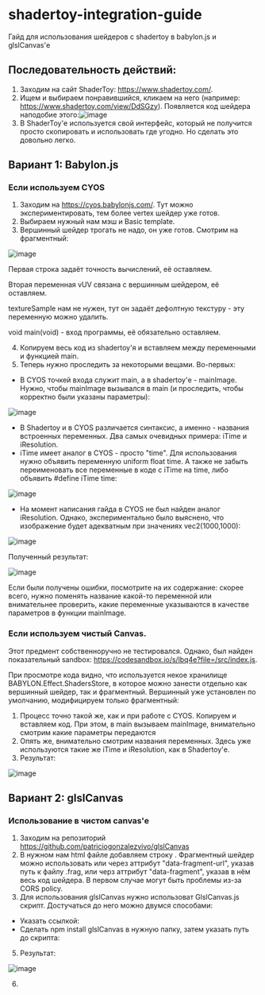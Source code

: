 # shadertoy-integration-guide
Гайд для использования шейдеров с shadertoy в babylon.js и glslCanvas'е

## Последовательность действий:

1. Заходим на сайт ShaderToy: https://www.shadertoy.com/.
2. Ищем и выбираем понравившийся, кликаем на него (например: https://www.shadertoy.com/view/DdSGzy). Появляется код шейдера наподобие этого:![image](https://user-images.githubusercontent.com/35637110/200515890-7d156489-1fb0-4f91-b37f-f1c4f64f898b.png)
3. В ShaderToy'е используется свой интерфейс, который не получится просто скопировать и использовать где угодно. Но сделать это довольно легко.

## Вариант 1: Babylon.js
### Если используем CYOS
1. Заходим на https://cyos.babylonjs.com/. Тут можно экспериментировать, тем более vertex шейдер уже готов.
2. Выбираем нужный нам мэш и Basic template.
3. Вершинный шейдер трогать не надо, он уже готов. Смотрим на фрагментный:

![image](https://user-images.githubusercontent.com/35637110/200520382-bcd0e8fc-90a4-42b1-b33f-eed623879ba8.png)

Первая строка задаёт точность вычислений, её оставляем. 

Вторая переменная vUV связана с вершинным шейдером, её оставляем. 

textureSample нам не нужен, тут он задаёт дефолтную текстуру - эту переменную можно удалить. 

void main(void) - вход программы, её обязательно оставляем. 

4. Копируем весь код из shadertoy'я и вставляем между переменными и функцией main.
5. Теперь нужно проследить за некоторыми вещами. Во-первых: 
  - В CYOS точкей входа служит main, а в shadertoy'е - mainImage. Нужно, чтобы mainImage вызывался в main (и проследить, чтобы корректно были указаны параметры):
   
![image](https://user-images.githubusercontent.com/35637110/200522384-f58cd782-91d4-457f-acab-7b492c7fa9f4.png)

  - В Shadertoy и в CYOS различается синтаксис, а именно - названия встроенных переменных. Два самых очевидных примера: iTime и iResolution. 
  - iTime имеет аналог в CYOS - просто "time". Для использования нужно объявить переменную uniform float time. А также не забыть переименовать все переменные в коде с iTime на time, либо объявить #define iTime time:
   
![image](https://user-images.githubusercontent.com/35637110/200525611-047958cf-1243-44b9-bda7-b69808b1279a.png)

  - На момент написания гайда в CYOS не был найден аналог iResolution. Однако, экспериментально было выяснено, что изображение будет адекватным при значениях vec2(1000,1000):

![image](https://user-images.githubusercontent.com/35637110/200525939-e402e00d-6342-49d7-b080-c9eca64379c1.png)

Полученный результат:

![image](https://user-images.githubusercontent.com/35637110/200526031-697a4c0e-b34d-482d-9218-257820cecb32.png)

Если были получены ошибки, посмотрите на их содержание: скорее всего, нужно поменять название какой-то переменной или внимательнее проверить, какие переменные указываются в качестве параметров в функции mainImage.

### Если используем чистый Canvas.
Этот предмент собственноручно не тестировался. Однако, был найден показательный sandbox: https://codesandbox.io/s/lbq4e?file=/src/index.js.

При просмотре кода видно, что используется некое хранилище BABYLON.Effect.ShadersStore, в которое можно занести отдельно как вершинный шейдер, так и фрагментный. Вершинный уже установлен по умолчанию, модифицируем только фрагментный:
1. Процесс точно такой же, как и при работе с CYOS. Копируем и вставляем код. При этом, в main вызываем mainImage, внимательно смотрим какие параметры передаются
2. Опять же, внимательно смотрим названия переменных. Здесь уже используются такие же iTime и iResolution, как в Shadertoy'е.
3. Результат:

![image](https://user-images.githubusercontent.com/35637110/200529303-66ebf89f-e0ea-41c4-8977-df5166cfca34.png)

## Вариант 2: glslCanvas
### Использование в чистом canvas'е
1. Заходим на репозиторий https://github.com/patriciogonzalezvivo/glslCanvas
2. В нужном нам html файле добавляем строку <canvas class="glslCanvas" data-fragment-url="shader.frag" width="500" height="500"></canvas>. Фрагментный шейдер можно использовать или через аттрибут "data-fragment-url", указав путь к файлу .frag, или черз аттрибут "data-fragment", указав в нём весь код шейдера.
В первом случае могут быть проблемы из-за CORS policy.
4. Для использования glslCanvas нужно использоват GlslCanvas.js скрипт. Достучаться до него можно двумся способами:
  - Указать ссылкой: <script type="text/javascript" src="https://rawgit.com/patriciogonzalezvivo/glslCanvas/master/dist/GlslCanvas.js"></script>
  - Сделать npm install glslCanvas в нужную папку, затем указать путь до скрипта: <script type="text/javascript" src="node_modules/glslCanvas/lib/GlslCanvas.js"></script>
5. Результат:

![image](https://user-images.githubusercontent.com/35637110/200546176-e2ea3889-fac5-415b-8565-376bd883e06a.png)

6. 
